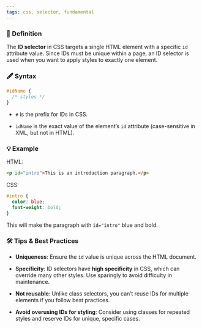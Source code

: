 ```yaml
---
tags: css, selector, fundamental
---
```


### 📖 Definition

The **ID selector** in CSS targets a single HTML element with a specific `id` attribute value. Since IDs must be unique within a page, an ID selector is used when you want to apply styles to exactly one element.

### 🖋️ Syntax

```css
#idName {
  /* styles */
}
```

- `#` is the prefix for IDs in CSS.
    
- `idName` is the exact value of the element’s `id` attribute (case-sensitive in XML, but not in HTML).
    

### 💡 Example

HTML:

```html
<p id="intro">This is an introduction paragraph.</p>
```

CSS:

```css
#intro {
  color: blue;
  font-weight: bold;
}
```

This will make the paragraph with `id="intro"` blue and bold.

### 🛠️ Tips & Best Practices

- **Uniqueness**: Ensure the `id` value is unique across the HTML document.
    
- **Specificity**: ID selectors have **high specificity** in CSS, which can override many other styles. Use sparingly to avoid difficulty in maintenance.
    
- **Not reusable**: Unlike class selectors, you can’t reuse IDs for multiple elements if you follow best practices.
    
- **Avoid overusing IDs for styling**: Consider using classes for repeated styles and reserve IDs for unique, specific cases.